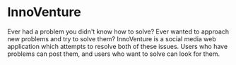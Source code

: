 # InnoVenture

Ever had a problem you didn't know how to solve? Ever wanted to approach new problems and try to solve them? InnoVenture is a social media web application which attempts to resolve both of these issues. Users who have problems can post them, and users who want to solve can look for them. 
